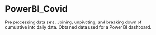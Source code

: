 # PowerBI_Covid

Pre processing data sets. Joining, unpivoting, and breaking down of cumulative into daily data. Obtained data used for a Power BI dashboard.
